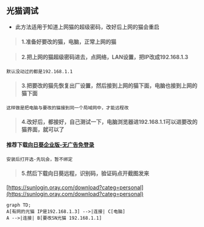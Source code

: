 ## 光猫调试


- 此方法适用于知道上网猫的超级密码，改好后上网的猫会重启

> #### 1.准备好要改的猫，电脑，正常上网的猫

> #### 2.把上网的猫超级密码进去，点网络，LAN设置，把IP改成192.168.1.3
    默认没动过的都是192.168.1.1

> #### 3.把要改的猫先恢复出厂设置，然后接到上网的猫下面，电脑也接到上网的猫下面
    这样做是把电脑与要改的猫接到同一个局域网中，才能远程改
    
> #### 4.改好后，都接好，自己测试一下，电脑浏览器进192.168.1.1可以进要改的猫界面，就可以了

#### 推荐下载[向日葵企业版-无广告免登录](https://wwi.lanzoup.com/i2dkh1zng8rg)
    安装后打开选-先玩会，暂不绑定
> #### 5.然后下载向日葵远程，识别码，验证码点开截图发来
[https://sunlogin.oray.com/download?categ=personal](https://sunlogin.oray.com/download?categ=personal)

```mermaid
graph TD;
A[有网的光猫 IP是192.168.1.3] -->|连接| C[电脑]
A -->|连接| B[要改SN光猫 192.168.1.1]
```
